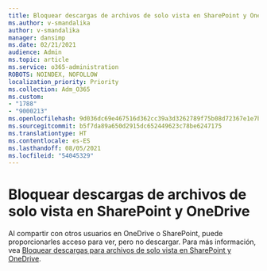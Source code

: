 ```yaml
---
title: Bloquear descargas de archivos de solo vista en SharePoint y OneDrive
ms.author: v-smandalika
author: v-smandalika
manager: dansimp
ms.date: 02/21/2021
audience: Admin
ms.topic: article
ms.service: o365-administration
ROBOTS: NOINDEX, NOFOLLOW
localization_priority: Priority
ms.collection: Adm_O365
ms.custom:
- "1788"
- "9000213"
ms.openlocfilehash: 9d036dc69e467516d362cc39a3d3262789f75b08d72367e1e7b6dba513687058
ms.sourcegitcommit: b5f7da89a650d2915dc652449623c78be6247175
ms.translationtype: HT
ms.contentlocale: es-ES
ms.lasthandoff: 08/05/2021
ms.locfileid: "54045329"
---
```

# <a name="block-downloads-for-view-only-files-in-sharepoint-and-onedrive"></a>Bloquear descargas de archivos de solo vista en SharePoint y OneDrive

Al compartir con otros usuarios en OneDrive o SharePoint, puede proporcionarles acceso para ver, pero no descargar. Para más información, vea [Bloquear descargas para archivos de solo vista en SharePoint y OneDrive](https://support.microsoft.com/office/block-downloads-for-view-only-files-in-sharepoint-and-onedrive-6051184b-62ac-4149-b874-13dcd40ef91e).